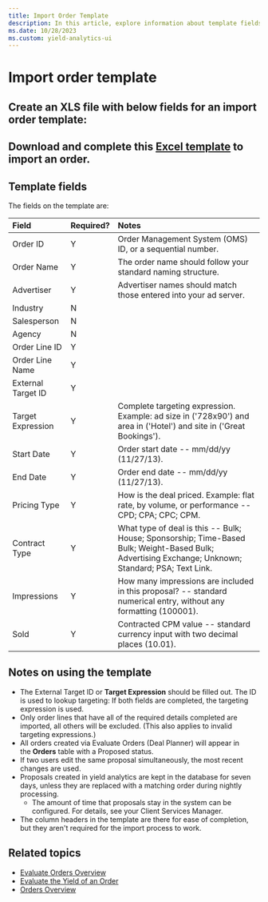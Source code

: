 ```yaml
---
title: Import Order Template
description: In this article, explore information about template fields, important notes for template usage, and instructions on importing an order template.
ms.date: 10/28/2023
ms.custom: yield-analytics-ui
---
```


# Import order template

Create an XLS file with below fields for an import order template:
---
Download and complete this [Excel template](https://yieldex.atlassian.net/wiki/download/attachments/1081369/Deal%20Planner%20Expected%20Order%20Import%20Format.xls?version=1&amp;modificationDate=1382985797864&amp;api=v2) to import an order.
---

## Template fields

The fields on the template are:

| Field | Required? | Notes |
|:---|:---|:---|
| Order ID | Y | Order Management System (OMS) ID, or a sequential number. |
| Order Name | Y | The order name should follow your standard naming structure. |
| Advertiser  | Y | Advertiser names should match those entered into your ad server.|
| Industry | N |  |
| Salesperson | N |  |
| Agency | N |  |
| Order Line ID | Y |  |
| Order Line Name  | Y |  |
| External Target ID | Y |  |
| Target Expression | Y | Complete targeting expression. Example: ad size in ('728x90') and area in ('Hotel') and site in ('Great Bookings'). |
| Start Date | Y | Order start date -- mm/dd/yy (11/27/13). |
| End Date | Y | Order end date -- mm/dd/yy (11/27/13). |
| Pricing Type | Y | How is the deal priced. Example: flat rate, by volume, or performance -- CPD; CPA; CPC; CPM. |
| Contract Type | Y | What type of deal is this -- Bulk; House; Sponsorship; Time-Based Bulk; Weight-Based Bulk; Advertising Exchange; Unknown; Standard; PSA; Text Link. |
| Impressions  | Y | How many impressions are included in this proposal? -- standard numerical entry, without any formatting (100001). |
| Sold | Y | Contracted CPM value -- standard currency input with two decimal places (10.01). |

## Notes on using the template

- The External Target ID or **Target Expression** should be filled out. The ID is used to lookup targeting: If both fields are completed, the targeting expression is used.
- Only order lines that have all of the required details completed are imported, all others will be excluded. (This also applies to invalid targeting expressions.)
- All orders created via Evaluate Orders (Deal Planner) will appear in the **Orders** table with a Proposed status.
- If two users edit the same proposal simultaneously, the most recent changes are used.
- Proposals created in yield analytics are kept in the database for seven days, unless they are replaced with a matching order during nightly processing.
  - The amount of time that proposals stay in the system can be configured. For details, see your Client Services Manager.
- The column headers in the template are there for ease of completion, but they aren't required for the import process to work.

## Related topics

- [Evaluate Orders Overview](evaluate-orders-overview.md)
- [Evaluate the Yield of an Order](evaluate-the-yield-of-an-order.md)
- [Orders Overview](orders-overview.md)

